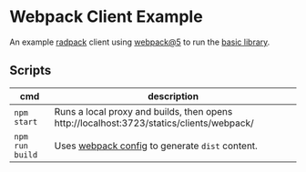 # Webpack Client Example
An example [radpack] client using [webpack@5][webpack-url] to run the [basic library][basic].


## Scripts
| cmd | description |
| --- | --- |
| `npm start` | Runs a local proxy and builds, then opens http://localhost:3723/statics/clients/webpack/ |
| `npm run build` | Uses [webpack config][config] to generate `dist` content. |


[config]: ./webpack.config.js
[basic]: ../../libs/basic/
[radpack]: ../../../
[webpack-url]: https://webpack.js.org/
